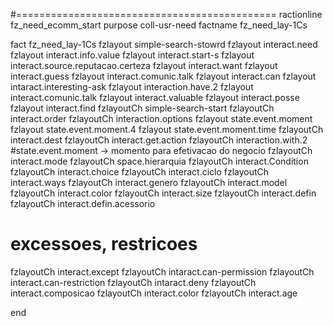 #=============================================ractionline fz_need_ecomm_start purpose coll-usr-need factname fz_need_lay-1Cs
fact fz_need_lay-1Cs fzlayout simple-search-stowrd fzlayout interact.need fzlayout interact.info.value fzlayout interact.start-s fzlayout interact.source.reputacao.certeza fzlayout interact.want fzlayout interact.guess fzlayout interact.comunic.talk fzlayout interact.can fzlayout intaract.interesting-ask fzlayout interaction.have.2 fzlayout interact.comunic.talk fzlayout interact.valuable fzlayout interact.posse fzlayout interact.find fzlayoutCh simple-search-start fzlayoutCh interact.order fzlayoutCh interaction.options fzlayout state.event.moment fzlayout state.event.moment.4 fzlayout state.event.moment.time fzlayoutCh interact.dest fzlayoutCh interact.get.action fzlayoutCh interaction.with.2 #state.event.moment -> momento para efetivacao do negocio fzlayoutCh interact.mode fzlayoutCh space.hierarquia fzlayoutCh interact.Condition fzlayoutCh interact.choice fzlayoutCh interact.ciclo fzlayoutCh interact.ways fzlayoutCh interact.genero fzlayoutCh interact.model fzlayoutCh interact.color fzlayoutCh interact.size fzlayoutCh interact.defin fzlayoutCh interact.defin.acessorio # excessoes, restricoes fzlayoutCh interact.except fzlayoutCh intaract.can-permission fzlayoutCh interact.can-restriction fzlayoutCh intaract.deny fzlayoutCh interact.composicao fzlayoutCh interact.color fzlayoutCh interact.age
end

